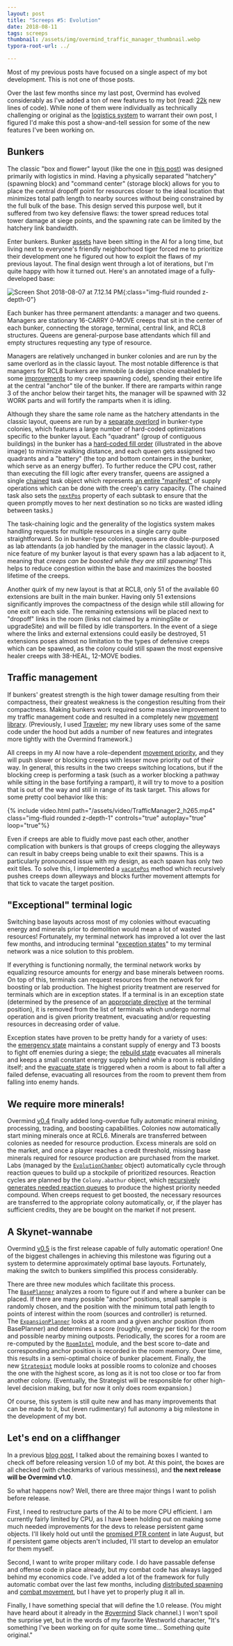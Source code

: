 ```yaml
---
layout: post
title: "Screeps #5: Evolution"
date: 2018-08-11
tags: screeps
thumbnail: /assets/img/overmind_traffic_manager_thumbnail.webp
typora-root-url: ../

---
```


Most of my previous posts have focused on a single aspect of my bot development. This is not one of those posts.

Over the last few months since my last post, Overmind has evolved considerably as I’ve added a ton of new features to my bot (read: [22k](https://github.com/bencbartlett/Overmind/compare/v0.2.1...HEAD) new lines of code). While none of them were individually as technically challenging or original as the [logistics system](https://bencbartlett.wordpress.com/2018/03/28/screeps-4-hauling-is-np-hard/) to warrant their own post, I figured I'd make this post a show-and-tell session for some of the new features I've been working on.

## Bunkers

The classic "box and flower" layout (like the one in [this post](https://bencbartlett.wordpress.com/2018/02/06/screeps-2-interior-design/)) was designed primarily with logistics in mind. Having a physically separated "hatchery" (spawning block) and "command center" (storage block) allows for you to place the central dropoff point for resources closer to the ideal location that minimizes total path length to nearby sources without being constrained by the full bulk of the base. This design served this purpose well, but it suffered from two key defensive flaws: the tower spread reduces total tower damage at siege points, and the spawning rate can be limited by the hatchery link bandwidth.

Enter bunkers. Bunker [assets](https://github.com/bencbartlett/Overmind/tree/master/assets/basePlanner) have been sitting in the AI for a long time, but living next to everyone's friendly neighborhood tiger forced me to prioritize their development one he figured out how to exploit the flaws of my previous layout. The final design went through a lot of iterations, but I'm quite happy with how it turned out. Here's an annotated image of a fully-developed base:

![Screen Shot 2018-08-07 at 7.12.14 PM](/assets/img/screen-shot-2018-08-07-at-7-12-14-pm.png){:class="img-fluid rounded z-depth-0"}

Each bunker has three permanent attendants: a manager and two queens. Managers are stationary 16-CARRY 0-MOVE creeps that sit in the center of each bunker, connecting the storage, terminal, central link, and RCL8 structures. Queens are general-purpose base attendants which fill and empty structures requesting any type of resource.

Managers are relatively unchanged in bunker colonies and are run by the same overlord as in the classic layout. The most notable difference is that managers for RCL8 bunkers are immobile (a design choice enabled by some [improvements](https://github.com/bencbartlett/Overmind/blob/0ced04b501a74215124c1db2773a379563e8fa6f/src/hiveClusters/hatchery.ts#L205) to my creep spawning code), spending their entire life at the central "anchor" tile of the bunker. If there are ramparts within range 3 of the anchor below their target hits, the manager will be spawned with 32 WORK parts and will fortify the ramparts when it is idling.

Although they share the same role name as the hatchery attendants in the classic layout, queens are run by a [separate overlord](https://github.com/bencbartlett/Overmind/blob/master/src/overlords/core/queen_bunker.ts) in bunker-type colonies, which features a large number of hard-coded optimizations specific to the bunker layout. Each "quadrant" (group of contiguous buildings) in the bunker has a [hard-coded fill order](https://github.com/bencbartlett/Overmind/blob/fcc299ad7f503716fa7e5dc786ae04c01ab799ab/src/roomPlanner/layouts/bunker.ts#L501) (illustrated in the above image) to minimize walking distance, and each queen gets assigned two quadrants and a "battery" (the top and bottom containers in the bunker, which serve as an energy buffer). To further reduce the CPU cost, rather than executing the fill logic after every transfer, queens are assigned a single [chained](https://github.com/bencbartlett/Overmind/blob/0ced04b501a74215124c1db2773a379563e8fa6f/src/tasks/Tasks.ts#L31) task object which represents [an entire "manifest"](https://github.com/bencbartlett/Overmind/blob/90d05e8d16261ac371af8c3622331a6797c7dd9c/src/overlords/core/queen_bunker.ts#L105) of supply operations which can be done with the creep's carry capacity. (The chained task also sets the [`nextPos`](https://github.com/bencbartlett/Overmind/blob/0ced04b501a74215124c1db2773a379563e8fa6f/src/tasks/Task.ts#L219) property of each subtask to ensure that the queen promptly moves to her next destination so no ticks are wasted idling between tasks.)

The task-chaining logic and the generality of the logistics system makes handling requests for multiple resources in a single carry quite straightforward. So in bunker-type colonies, queens are double-purposed as lab attendants (a job handled by the manager in the classic layout). A nice feature of my bunker layout is that every spawn has a lab adjacent to it, meaning that _creeps can be boosted while they are still spawning!_ This helps to reduce congestion within the base and maximizes the boosted lifetime of the creeps.

Another quirk of my new layout is that at RCL8, only 51 of the available 60 extensions are built in the main bunker. Having only 51 extensions significantly improves the compactness of the design while still allowing for one exit on each side. The remaining extensions will be placed next to "dropoff" links in the room (links not claimed by a miningSite or upgradeSite) and will be filled by idle transporters. In the event of a siege where the links and external extensions could easily be destroyed, 51 extensions poses almost no limitation to the types of defensive creeps which can be spawned, as the colony could still spawn the most expensive healer creeps with 38-HEAL, 12-MOVE bodies.

## Traffic management

If bunkers' greatest strength is the high tower damage resulting from their compactness, their greatest weakness is the congestion resulting from their compactness. Making bunkers work required some massive improvement to my traffic management code and resulted in a completely new [movement library](https://github.com/bencbartlett/Overmind/blob/0ced04b501a74215124c1db2773a379563e8fa6f/src/movement/Movement.ts). (Previously, I used [Traveler](https://github.com/bonzaiferroni/Traveler); my new library uses some of the same code under the hood but adds a number of new features and integrates more tightly with the Overmind framework.)

All creeps in my AI now have a role-dependent [movement priority](https://github.com/bencbartlett/Overmind/blob/master/src/movement/Movement.ts#L32), and they will push slower or blocking creeps with lesser move priority out of their way. In general, this results in the two creeps switching locations, but if the blocking creep is performing a task (such as a worker blocking a pathway while sitting in the base fortifying a rampart), it will try to move to a position that is out of the way and still in range of its task target. This allows for some pretty cool behavior like this:

{% include video.html path="/assets/video/TrafficManager2_h265.mp4" class="img-fluid rounded z-depth-1" controls="true" autoplay="true" loop="true"%}

Even if creeps are able to fluidly move past each other, another complication with bunkers is that groups of creeps clogging the alleyways can result in baby creeps being unable to exit their spawns. This is a particularly pronounced issue with my design, as each spawn has only two exit tiles. To solve this, I implemented a [`vacatePos`](https://github.com/bencbartlett/Overmind/blob/0ced04b501a74215124c1db2773a379563e8fa6f/src/movement/Movement.ts#L337) method which recursively pushes creeps down alleyways and blocks further movement attempts for that tick to vacate the target position.

## "Exceptional" terminal logic

Switching base layouts across most of my colonies without evacuating energy and minerals prior to demolition would mean a lot of wasted resources! Fortunately, my terminal network has improved a lot over the last few months, and introducing terminal "[exception states](https://github.com/bencbartlett/Overmind/blob/34c1e66b98be9666fe5680e2023ccbefb935fb9c/src/logistics/TerminalNetwork.ts#L339)" to my terminal network was a nice solution to this problem.

If everything is functioning normally, the terminal network works by equalizing resource amounts for energy and base minerals between rooms. On top of this, terminals can request resources from the network for boosting or lab production. The highest priority treatment are reserved for terminals which are in exception states. If a terminal is in an exception state (determined by the presence of an [appropriate directive](https://github.com/bencbartlett/Overmind/tree/master/src/directives/logistics) at the terminal position), it is removed from the list of terminals which undergo normal operation and is given priority treatment, evacuating and/or requesting resources in decreasing order of value.

Exception states have proven to be pretty handy for a variety of uses: the [emergency state](https://github.com/bencbartlett/Overmind/blob/master/src/directives/logistics/terminalState_emergency.ts) maintains a constant supply of energy and T3 boosts to fight off enemies during a siege; the [rebuild state](https://github.com/bencbartlett/Overmind/blob/master/src/directives/logistics/terminalState_rebuild.ts) evacuates all minerals and keeps a small constant energy supply behind while a room is rebuilding itself; and the [evacuate state](https://github.com/bencbartlett/Overmind/blob/master/src/directives/logistics/terminalState_evacuate.ts) is triggered when a room is about to fall after a failed defense, evacuating all resources from the room to prevent them from falling into enemy hands.

## We require more minerals!

Overmind [v0.4](https://github.com/bencbartlett/Overmind/releases/tag/v0.4.0) finally added long-overdue fully automatic mineral mining, processing, trading, and boosting capabilities. Colonies now automatically start mining minerals once at RCL6. Minerals are transferred between colonies as needed for resource production. Excess minerals are sold on the market, and once a player reaches a credit threshold, missing base minerals required for resource production are purchased from the market. Labs (managed by the [`EvolutionChamber`](https://github.com/bencbartlett/Overmind/blob/90d05e8d16261ac371af8c3622331a6797c7dd9c/src/hiveClusters/evolutionChamber.ts) object) automatically cycle through reaction queues to build up a stockpile of prioritized resources. Reaction cycles are planned by the `Colony.abathur` object, which [recursively generates needed reaction queues](https://github.com/bencbartlett/Overmind/blob/34c1e66b98be9666fe5680e2023ccbefb935fb9c/src/resources/Abathur.ts#L172) to produce the highest priority needed compound. When creeps request to get boosted, the necessary resources are transferred to the appropriate colony automatically, or, if the player has sufficient credits, they are be bought on the market if not present.

## A Skynet-wannabe

Overmind [v0.5](https://github.com/bencbartlett/Overmind/releases/tag/v0.5.0) is the first release capable of fully automatic operation! One of the biggest challenges in achieving this milestone was figuring out a system to determine approximately optimal base layouts. Fortunately, making the switch to bunkers simplified this process considerably.

There are three new modules which facilitate this process. The [`BasePlanner`](https://github.com/bencbartlett/Overmind/blob/c32e360ccbead3b4d4500fdc941f6b8a9297ee92/src/roomPlanner/BasePlanner.ts) analyzes a room to figure out if and where a bunker can be placed. If there are many possible "anchor" positions, small sample is randomly chosen, and the position with the minimum total path length to points of interest within the room (sources and controller) is returned. The [`ExpansionPlanner`](https://github.com/bencbartlett/Overmind/blob/c32e360ccbead3b4d4500fdc941f6b8a9297ee92/src/strategy/ExpansionPlanner.ts) looks at a room and a given anchor position (from BasePlanner) and determines a score (roughly, energy per tick) for the room and possible nearby mining outposts. Periodically, the scores for a room are re-computed by the [`RoomIntel`](https://github.com/bencbartlett/Overmind/blob/90d05e8d16261ac371af8c3622331a6797c7dd9c/src/intel/RoomIntel.ts#L1) module, and the best score to-date and corresponding anchor position is recorded in the room memory. Over time, this results in a semi-optimal choice of bunker placement. Finally, the new [`Strategist`](https://github.com/bencbartlett/Overmind/blob/c32e360ccbead3b4d4500fdc941f6b8a9297ee92/src/strategy/Strategist.ts) module looks at possible rooms to colonize and chooses the one with the highest score, as long as it is not too close or too far from another colony. (Eventually, the Strategist will be responsible for other high-level decision making, but for now it only does room expansion.)

Of course, this system is still quite new and has many improvements that can be made to it, but (even rudimentary) full autonomy a big milestone in the development of my bot.

## Let's end on a cliffhanger

In a previous [blog post](https://bencbartlett.wordpress.com/2018/03/12/screeps-3-state-of-the-automated-union/), I talked about the remaining boxes I wanted to check off before releasing version 1.0 of my bot. At this point, the boxes are all checked (with checkmarks of various messiness), and **the next release will be Overmind v1.0**.

So what happens now? Well, there are three major things I want to polish before release.

First, I need to restructure parts of the AI to be more CPU efficient. I am currently fairly limited by CPU, as I have been holding out on making some much needed improvements for the devs to release persistent game objects. I'll likely hold out until the [promised PTR content](https://screeps.com/forum/topic/2307/development-updates) in late August, but if persistent game objects aren't included, I'll start to develop an emulator for them myself.

Second, I want to write proper military code. I do have passable defense and offense code in place already, but my combat code has always lagged behind my economics code. I've added a lot of the framework for fully automatic combat over the last few months, including [distributed spawning](https://github.com/bencbartlett/Overmind/blob/90d05e8d16261ac371af8c3622331a6797c7dd9c/src/logistics/SpawnGroup.ts) and [combat movement](https://github.com/bencbartlett/Overmind/blob/90d05e8d16261ac371af8c3622331a6797c7dd9c/src/movement/Movement.ts#L561), but I have yet to properly plug it all in.

Finally, I have something special that will define the 1.0 release. (You might have heard about it already in the [#overmind](https://screeps.slack.com/messages/overmind) Slack channel.) I won't spoil the surprise yet, but in the words of my favorite Westworld character, "It's something I've been working on for quite some time... Something quite original."